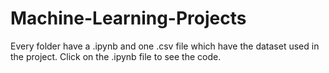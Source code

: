 # Machine-Learning-Projects
Every folder have a .ipynb and one .csv file which have the dataset used in the project.
Click on the .ipynb file to see the code.
